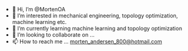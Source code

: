 - 👋 Hi, I’m @MortenOA
- 👀 I’m interested in mechanical engineering, topology optimization, machine learning etc. 
- 🌱 I’m currently learning machine learning and topology optimization
- 💞️ I’m looking to collaborate on ...
- 📫 How to reach me ... morten_andersen_800@hotmail.com

<!---
MortenOA/MortenOA is a ✨ special ✨ repository because its `README.md` (this file) appears on your GitHub profile.
You can click the Preview link to take a look at your changes.
--->
